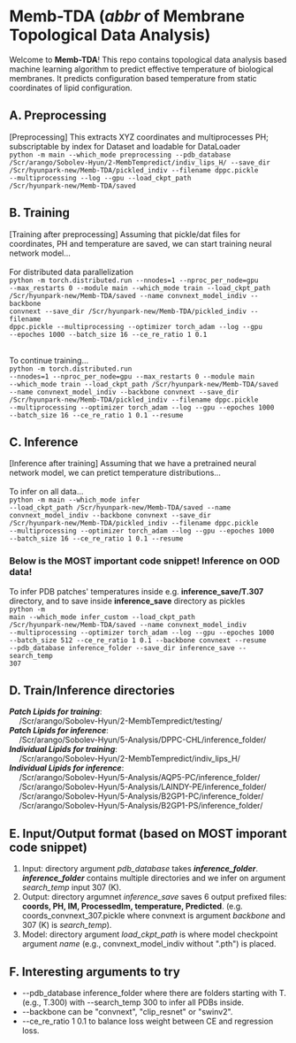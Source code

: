 # Memb-TDA (*abbr* of Membrane Topological Data Analysis)
Welcome to **Memb-TDA**! This repo contains topological data analysis based machine learning algorithm to predict effective temperature of biological membranes. It predicts configuration based temperature from static coordinates of lipid configuration.

## A. Preprocessing
[Preprocessing] This extracts XYZ coordinates and multiprocesses PH; subscriptable by index for Dataset and loadable for DataLoader </br>
<code>python -m main --which_mode preprocessing --pdb_database /Scr/arango/Sobolev-Hyun/2-MembTempredict/indiv_lips_H/ --save_dir /Scr/hyunpark-new/Memb-TDA/pickled_indiv --filename dppc.pickle --multiprocessing --log --gpu --load_ckpt_path /Scr/hyunpark-new/Memb-TDA/saved
</code>

## B. Training
[Training after preprocessing] Assuming that pickle/dat files for coordinates, PH and temperature are saved, we can start training neural network model...
<br><br> For distributed data parallelization <br>
<code>python -m torch.distributed.run --nnodes=1 --nproc_per_node=gpu --max_restarts 0 --module main --which_mode train --load_ckpt_path /Scr/hyunpark-new/Memb-TDA/saved --name convnext_model_indiv --backbone convnext --save_dir /Scr/hyunpark-new/Memb-TDA/pickled_indiv --filename dppc.pickle --multiprocessing --optimizer torch_adam --log --gpu --epoches 1000 --batch_size 16 --ce_re_ratio 1 0.1
</code>
  
<br>To continue training...<br>
<code>python -m torch.distributed.run --nnodes=1 --nproc_per_node=gpu --max_restarts 0 --module main --which_mode train --load_ckpt_path /Scr/hyunpark-new/Memb-TDA/saved --name convnext_model_indiv --backbone convnext --save_dir /Scr/hyunpark-new/Memb-TDA/pickled_indiv --filename dppc.pickle --multiprocessing --optimizer torch_adam --log --gpu --epoches 1000 --batch_size 16 --ce_re_ratio 1 0.1 --resume
</code>

## C. Inference
[Inference after training] Assuming that we have a pretrained neural network model, we can pretict temperature distributions...
<br><br>To infer on all data...<br>
<code>python -m main --which_mode infer --load_ckpt_path /Scr/hyunpark-new/Memb-TDA/saved --name convnext_model_indiv --backbone convnext --save_dir /Scr/hyunpark-new/Memb-TDA/pickled_indiv --filename dppc.pickle --multiprocessing --optimizer torch_adam --log --gpu --epoches 1000 --batch_size 16 --ce_re_ratio 1 0.1 --resume
</code>

### **Below is the MOST important code snippet! Inference on OOD data!**
To infer PDB patches' temperatures inside e.g. **inference_save/T.307** directory, and to save inside **inference_save** directory as pickles<br> 
<code>python -m main --which_mode infer_custom --load_ckpt_path /Scr/hyunpark-new/Memb-TDA/saved --name convnext_model_indiv --multiprocessing --optimizer torch_adam --log --gpu --epoches 1000 --batch_size 512 --ce_re_ratio 1 0.1 --backbone convnext --resume --pdb_database inference_folder --save_dir inference_save --search_temp 307
</code>

## D. Train/Inference directories
  ***Patch Lipids for training***:
<br>    &ensp;&ensp; /Scr/arango/Sobolev-Hyun/2-MembTempredict/testing/
<br> ***Patch Lipids for inference***:
<br>    &ensp;&ensp; /Scr/arango/Sobolev-Hyun/5-Analysis/DPPC-CHL/inference_folder/
<br> ***Individual Lipids for training***:
<br>    &ensp;&ensp; /Scr/arango/Sobolev-Hyun/2-MembTempredict/indiv_lips_H/
<br> ***Individual Lipids for inference***: 
<br>    &ensp;&ensp; /Scr/arango/Sobolev-Hyun/5-Analysis/AQP5-PC/inference_folder/
<br>    &ensp;&ensp; /Scr/arango/Sobolev-Hyun/5-Analysis/LAINDY-PE/inference_folder/
<br>    &ensp;&ensp; /Scr/arango/Sobolev-Hyun/5-Analysis/B2GP1-PC/inference_folder/
<br>    &ensp;&ensp; /Scr/arango/Sobolev-Hyun/5-Analysis/B2GP1-PS/inference_folder/

## E. Input/Output format (based on MOST imporant code snippet)
1. Input: directory argument *pdb_database* takes ***inference_folder***. ***inference_folder*** contains multiple directories and we infer on argument *search_temp* input 307 (K).
2. Output: directory argumnet *inference_save* saves 6 output prefixed files: **coords, PH, IM, ProcessedIm, temperature, Predicted**. (e.g. coords_convnext_307.pickle where convnext is argument *backbone* and 307 (K) is *search_temp*).
3. Model: directory argument *load_ckpt_path* is where model checkpoint argument *name* (e.g., convnext_model_indiv without ".pth") is placed.

## F. Interesting arguments to try
* --pdb_database inference_folder where there are folders starting with T. (e.g., T.300) with --search_temp 300 to infer all PDBs inside.
* --backbone can be "convnext", "clip_resnet" or "swinv2".
* --ce_re_ratio 1 0.1 to balance loss weight between CE and regression loss.

